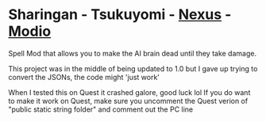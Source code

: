 # Sharingan - Tsukuyomi - [Nexus](https://www.nexusmods.com/bladeandsorcery/mods/9640?tab=description) - [Modio](https://mod.io/g/blade-and-sorcery/m/sharingan-tsukuyomi) 
Spell Mod that allows you to make the AI brain dead until they take damage.

This project was in the middle of being updated to 1.0 but I gave up trying to convert the JSONs, the code might 'just work'

When I tested this on Quest it crashed galore, good luck lol
If you do want to make it work on Quest, make sure you uncomment the Quest verion of "public static string folder" and comment out the PC line

